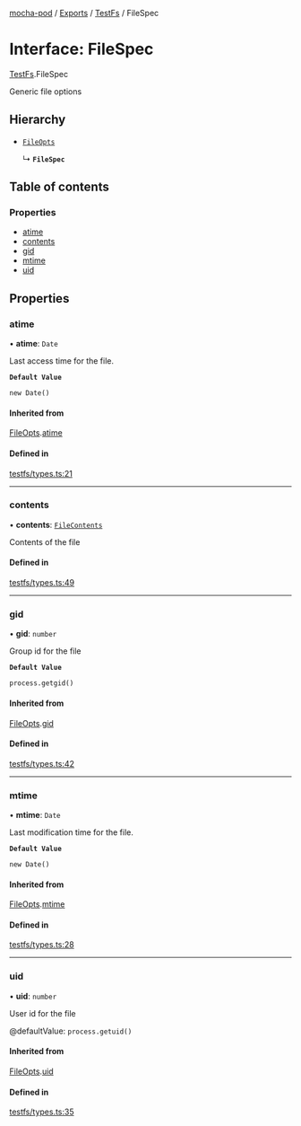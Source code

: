 [mocha-pod](../README.md) / [Exports](../modules.md) / [TestFs](../modules/TestFs.md) / FileSpec

# Interface: FileSpec

[TestFs](../modules/TestFs.md).FileSpec

Generic file options

## Hierarchy

- [`FileOpts`](TestFs.FileOpts.md)

  ↳ **`FileSpec`**

## Table of contents

### Properties

- [atime](TestFs.FileSpec.md#atime)
- [contents](TestFs.FileSpec.md#contents)
- [gid](TestFs.FileSpec.md#gid)
- [mtime](TestFs.FileSpec.md#mtime)
- [uid](TestFs.FileSpec.md#uid)

## Properties

### <a id="atime" name="atime"></a> atime

• **atime**: `Date`

Last access time for the file.

**`Default Value`**

`new Date()`

#### Inherited from

[FileOpts](TestFs.FileOpts.md).[atime](TestFs.FileOpts.md#atime)

#### Defined in

[testfs/types.ts:21](https://github.com/balena-io-modules/mocha-pod/blob/6ce4164/lib/testfs/types.ts#L21)

___

### <a id="contents" name="contents"></a> contents

• **contents**: [`FileContents`](../modules/TestFs.md#filecontents)

Contents of the file

#### Defined in

[testfs/types.ts:49](https://github.com/balena-io-modules/mocha-pod/blob/6ce4164/lib/testfs/types.ts#L49)

___

### <a id="gid" name="gid"></a> gid

• **gid**: `number`

Group id for the file

**`Default Value`**

`process.getgid()`

#### Inherited from

[FileOpts](TestFs.FileOpts.md).[gid](TestFs.FileOpts.md#gid)

#### Defined in

[testfs/types.ts:42](https://github.com/balena-io-modules/mocha-pod/blob/6ce4164/lib/testfs/types.ts#L42)

___

### <a id="mtime" name="mtime"></a> mtime

• **mtime**: `Date`

Last modification time for the file.

**`Default Value`**

`new Date()`

#### Inherited from

[FileOpts](TestFs.FileOpts.md).[mtime](TestFs.FileOpts.md#mtime)

#### Defined in

[testfs/types.ts:28](https://github.com/balena-io-modules/mocha-pod/blob/6ce4164/lib/testfs/types.ts#L28)

___

### <a id="uid" name="uid"></a> uid

• **uid**: `number`

User id for the file

@defaultValue: `process.getuid()`

#### Inherited from

[FileOpts](TestFs.FileOpts.md).[uid](TestFs.FileOpts.md#uid)

#### Defined in

[testfs/types.ts:35](https://github.com/balena-io-modules/mocha-pod/blob/6ce4164/lib/testfs/types.ts#L35)
